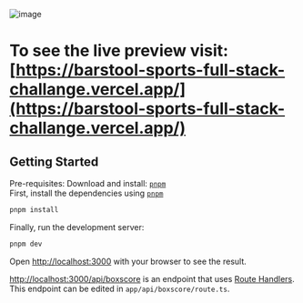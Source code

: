 ![image](https://user-images.githubusercontent.com/16673873/231608342-22a477e6-0f35-45b8-b78b-d9d923118932.png)
# To see the live preview visit: [https://barstool-sports-full-stack-challange.vercel.app/](https://barstool-sports-full-stack-challange.vercel.app/)
## Getting Started
Pre-requisites: Download and install: [`pnpm`](https://pnpm.io/installation)    
First, install the dependencies using [`pnpm`](https://pnpm.io/installation)  

```bash
pnpm install
```

Finally, run the development server:

```bash
pnpm dev
```

Open [http://localhost:3000](http://localhost:3000) with your browser to see the result.

[http://localhost:3000/api/boxscore](http://localhost:3000/api/boxscore) is an endpoint that uses [Route Handlers](https://beta.nextjs.org/docs/routing/route-handlers). This endpoint can be edited in `app/api/boxscore/route.ts`.